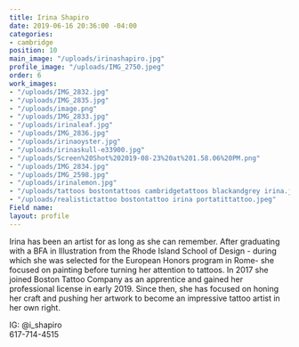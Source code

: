 ```yaml
---
title: Irina Shapiro
date: 2019-06-16 20:36:00 -04:00
categories:
- cambridge
position: 10
main_image: "/uploads/irinashapiro.jpg"
profile_image: "/uploads/IMG_2750.jpeg"
order: 6
work_images:
- "/uploads/IMG_2832.jpg"
- "/uploads/IMG_2835.jpg"
- "/uploads/image.png"
- "/uploads/IMG_2833.jpg"
- "/uploads/irinaleaf.jpg"
- "/uploads/IMG_2836.jpg"
- "/uploads/irinaoyster.jpg"
- "/uploads/irinaskull-e33900.jpg"
- "/uploads/Screen%20Shot%202019-08-23%20at%201.58.06%20PM.png"
- "/uploads/IMG_2834.jpg"
- "/uploads/IMG_2598.jpg"
- "/uploads/irinalemon.jpg"
- "/uploads/tattoos bostontattoos cambridgetattoos blackandgrey irina.jpeg"
- "/uploads/realistictattoo bostontattoo irina portatittattoo.jpeg"
Field name: 
layout: profile
---
```


Irina has been an artist for as long as she can remember. After graduating with a BFA in Illustration from the Rhode Island School of Design - during which she was selected for the European Honors program in Rome- she focused on painting before turning her attention to tattoos. In 2017 she joined Boston Tattoo Company as an apprentice and gained her professional license in early 2019. Since then, she has focused on honing her craft and pushing her artwork to become an impressive tattoo artist in her own right. 

IG: @i_shapiro  
617-714-4515
